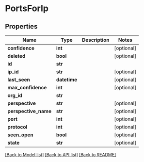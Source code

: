 # PortsForIp

## Properties
Name | Type | Description | Notes
------------ | ------------- | ------------- | -------------
**confidence** | **int** |  | [optional] 
**deleted** | **bool** |  | [optional] 
**id** | **str** |  | 
**ip_id** | **str** |  | [optional] 
**last_seen** | **datetime** |  | [optional] 
**max_confidence** | **int** |  | [optional] 
**org_id** | **str** |  | 
**perspective** | **str** |  | [optional] 
**perspective_name** | **str** |  | [optional] 
**port** | **int** |  | [optional] 
**protocol** | **int** |  | [optional] 
**seen_open** | **bool** |  | [optional] 
**state** | **str** |  | [optional] 

[[Back to Model list]](../README.md#documentation-for-models) [[Back to API list]](../README.md#documentation-for-api-endpoints) [[Back to README]](../README.md)


